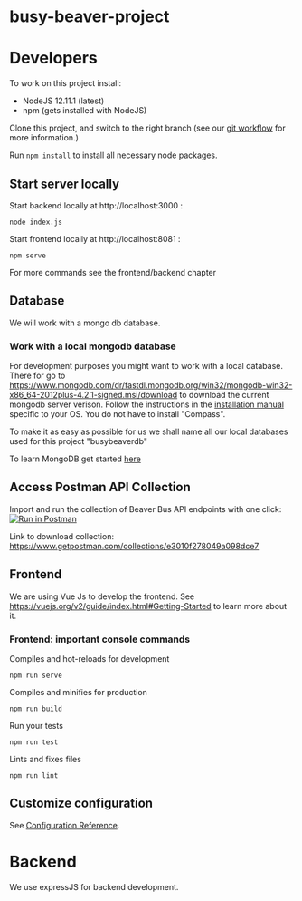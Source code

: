 # busy-beaver-project


# Developers
To work on this project install:
* NodeJS 12.11.1 (latest)
* npm (gets installed with NodeJS)

Clone this project, and switch to the right branch (see our [git workflow](https://github.com/rupikad/busy-beaver-project/wiki/Git-workflow) for more information.)

Run `npm install` to install all necessary node packages.

## Start server locally
Start backend locally at http://localhost:3000 :
```
node index.js
``` 

Start frontend locally at http://localhost:8081 :
```
npm serve
```

For more commands see the frontend/backend chapter

## Database
We will work with a mongo db database. 

### Work with a local mongodb database
For development purposes you might want to work with a local database. There for go to https://www.mongodb.com/dr/fastdl.mongodb.org/win32/mongodb-win32-x86_64-2012plus-4.2.1-signed.msi/download to download the current mongodb server verison. Follow the instructions in the [installation manual](https://docs.mongodb.com/manual/installation/) specific to your OS.
You do not have to install "Compass".

To make it as easy as possible for us we shall name all our local databases used for this project "busybeaverdb"

To learn MongoDB get started [here](https://docs.mongodb.com/manual/tutorial/getting-started/#getting-started)

## Access Postman API Collection
Import and run the collection of Beaver Bus API endpoints with one click:
[![Run in Postman](https://run.pstmn.io/button.svg)](https://app.getpostman.com/run-collection/e3010f278049a098dce7)

Link to download collection: https://www.getpostman.com/collections/e3010f278049a098dce7

## Frontend
We are using Vue Js to develop the frontend. See https://vuejs.org/v2/guide/index.html#Getting-Started to learn more about it.

### Frontend: important console commands
Compiles and hot-reloads for development
```
npm run serve
```

Compiles and minifies for production
```
npm run build
```

Run your tests
```
npm run test
```

Lints and fixes files
```
npm run lint
```

## Customize configuration
See [Configuration Reference](https://cli.vuejs.org/config/).

# Backend
We use expressJS for backend development.
